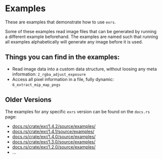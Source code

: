 # Examples

These are examples that demonstrate how to use `exrs`.

Some of these examples read image files
that can be generated by running a different example beforehand.
The examples are named such that running all examples alphabetically
will generate any image before it is used.

## Things you can find in the examples:
- Read image data into a custom data structure, without loosing any meta information: 
  `2_rgba_adjust_exposure`
- Access all pixel information in a file, fully dynamic:
  `6_extract_mip_map_pngs`


## Older Versions
The examples for any specific `exrs` version can be found on the `docs.rs` page:
- [docs.rs/crate/exr/1.4.2/source/examples/](https://docs.rs/crate/exr/1.4.2/source/examples/)
- [docs.rs/crate/exr/1.4.1/source/examples/](https://docs.rs/crate/exr/1.4.1/source/examples/)
- [docs.rs/crate/exr/1.4.0/source/examples/](https://docs.rs/crate/exr/1.4.0/source/examples/)
- [docs.rs/crate/exr/1.3.0/source/examples/](https://docs.rs/crate/exr/1.3.0/source/examples/)
- [docs.rs/crate/exr/1.2.0/source/examples/](https://docs.rs/crate/exr/1.2.0/source/examples/)
- ...